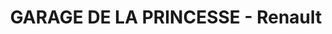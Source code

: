 ---
title: "GARAGE DE LA PRINCESSE - Renault"
url: /louveciennes/garage-de-la-princesse-renault/
shop: Autowerkstatt
---
